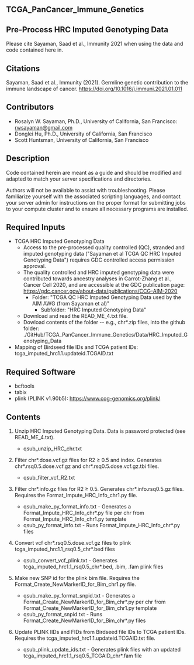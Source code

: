 ## TCGA_PanCancer_Immune_Genetics

## Pre-Process HRC Imputed Genotyping Data

Please cite Sayaman, Saad et al., Immunity 2021 when using the data and code contained here in.

## Citations
Sayaman, Saad et al., Immunity (2021). Germline genetic contribution to the immune landscape of cancer. https://doi.org/10.1016/j.immuni.2021.01.011


## Contributors
* Rosalyn W. Sayaman, Ph.D., University of California, San Francisco: rwsayaman@gmail.com
* Donglei Hu, Ph.D., University of California, San Francisco
* Scott Huntsman, University of California, San Francisco


## Description
Code contained herein are meant as a guide and should be modified and adapted to match your server specifications and directories.

Authors will not be available to assist with troubleshooting. Please familiarize yourself with the associated scripting languages, and contact your server admin for instructions on the proper format for submitting jobs to your compute cluster and to ensure all necessary programs are installed.


## Required Inputs
* TCGA HRC Imputed Genotyping Data
   * Access to the pre-processed quality controlled (QC), stranded and imputed genotyping data ("Sayaman et al TCGA QC HRC Imputed Genotyping Data") requires GDC controlled access permission approval.
   * The quality controlled and HRC imputed genotyping data were contributed towards ancestry analyses in Carrot-Zhang et al., Cancer Cell 2020, and are accessible at the GDC publication page: https://gdc.cancer.gov/about-data/publications/CCG-AIM-2020
      * Folder: "TCGA QC HRC Imputed Genotyping Data used by the AIM AWG (from Sayaman et al)"
        * Subfolder: "HRC Imputed Genotyping Data"
  * Download and read the READ_ME_4.txt file.
  * Dowload contents of the folder -- e.g., chr*.zip files, into the github folder: ./GitHub/TCGA_PanCancer_Immune_Genetics/Data/HRC_Imputed_Genotyping_Data
* Mapping of Birdseed file IDs and TCGA patient IDs: tcga_imputed_hrc1.1.updateid.TCGAID.txt


## Required Software
* bcftools
* tabix
* plink (PLINK v1.90b5): https://www.cog-genomics.org/plink/


## Contents
1. Unzip HRC Imputed Genotyping Data. Data is password protected (see READ_ME_4.txt).
    * qsub_unzip_HRC_chr.txt

2. Filter chr*.dose.vcf.gz files for R2 ≥ 0.5 and index. Generates chr*.rsq0.5.dose.vcf.gz and chr*.rsq0.5.dose.vcf.gz.tbi files.
    * qsub_filter_vcf_R2.txt

3. Filter chr*.info.gz files for R2 ≥ 0.5. Generates chr*.info.rsq0.5.gz files. Requires the Format_Impute_HRC_Info_chr1.py file.
    * qsub_make_py_format_info.txt - Generates a Format_Impute_HRC_Info_chr*.py file per chr from Format_Impute_HRC_Info_chr1.py template
    * qsub_py_format_info.txt - Runs Format_Impute_HRC_Info_chr*.py files

4. Convert vcf chr*.rsq0.5.dose.vcf.gz files to plink tcga_imputed_hrc1.1_rsq0.5_chr*.bed files
    * qsub_convert_vcf_plink.txt - Generates tcga_imputed_hrc1.1_rsq0.5_chr*.bed, .bim, .fam plink files

5. Make new SNP id for the plink bim file. Requires the Format_Create_NewMarkerID_for_Bim_chr1.py file.
    * qsub_make_py_format_snpid.txt - Generates a Format_Create_NewMarkerID_for_Bim_chr*.py per chr from Format_Create_NewMarkerID_for_Bim_chr1.py template
    * qsub_py_format_snpid.txt - Runs Format_Create_NewMarkerID_for_Bim_chr*.py files

6. Update PLINK IIDs and FIDs from Birdseed file IDs to TCGA patient IDs. Requires the tcga_imputed_hrc1.1.updateid.TCGAID.txt file.
    * qsub_plink_update_ids.txt - Generates plink files with an updated tcga_imputed_hrc1.1_rsq0.5_TCGAID_chr*.fam file
